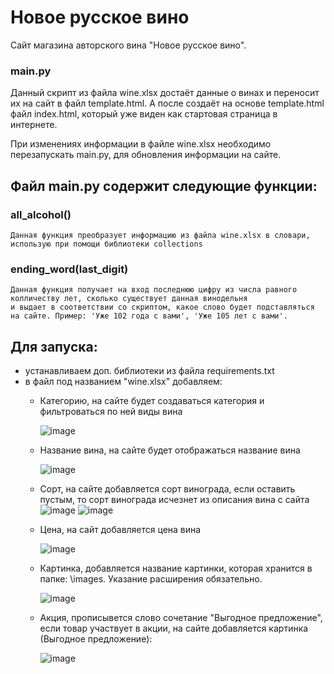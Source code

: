 # Новое русское вино

  Сайт магазина авторского вина "Новое русское вино".

### main.py
  Данный скрипт из файла wine.xlsx достаёт данные о винах и переносит их на сайт в файл template.html. 
  А после создаёт на основе template.html файл index.html, который уже виден как стартовая страница в интернете.

  При изменениях информации в файле wine.xlsx необходимо перезапускать main.py, для обновления информации на сайте.

## Файл main.py содержит следующие функции:
  ### all_alcohol()
    Данная функция преобразует информацию из файла wine.xlsx в словари, использую при помощи библиотеки collections

  ### ending_word(last_digit)
    Данная функция получает на вход последнюю цифру из числа равного колличеству лет, сколько существует данная винодельня
    и выдает в соответствии со скриптом, какое слово будет подставляться на сайте. Пример: 'Уже 102 года с вами', 'Уже 105 лет с вами'.

## Для запуска:
   - устанавливаем доп. библиотеки из файла requirements.txt
   - в файл под названием "wine.xlsx" добавляем:
      - Категорию, на сайте будет создаваться категория и фильтроваться по ней виды вина
      
        ![image](https://user-images.githubusercontent.com/106096891/170864943-ca58d330-53f2-41e8-8965-18c5abe32427.png)
      - Название вина, на сайте будет отображаться название вина
      
        ![image](https://user-images.githubusercontent.com/106096891/170864996-480bd349-4689-43c7-bb85-0b1219923d49.png)
      - Сорт, на сайте добавляется сорт винограда, если оставить пустым, то сорт винограда исчезнет из описания вина с сайта
        ![image](https://user-images.githubusercontent.com/106096891/170865079-dc811d9e-567f-45cf-8ce4-b77c1f9babab.png)
        ![image](https://user-images.githubusercontent.com/106096891/170865096-62667939-e97b-4682-8371-e8436101f0de.png)
      - Цена, на сайт добавляется цена вина
      
        ![image](https://user-images.githubusercontent.com/106096891/170865132-92832255-3782-4a10-bc01-c2f0d1bf32f6.png)
      - Картинка, добавляется название картинки, которая хранится в папке: \images. Указание расширения обязательно.
      
        ![image](https://user-images.githubusercontent.com/106096891/170865181-bccac841-ea2b-42f8-981a-9b5bbcb337dd.png)
      - Акция, прописывется слово сочетание "Выгодное предложение", если товар участвует в акции, на сайте добавляется картинка (Выгодное предложение):
       
        ![image](https://user-images.githubusercontent.com/106096891/170865331-8428b6be-f862-4ac6-b31f-4c063d84ffbc.png)

        

